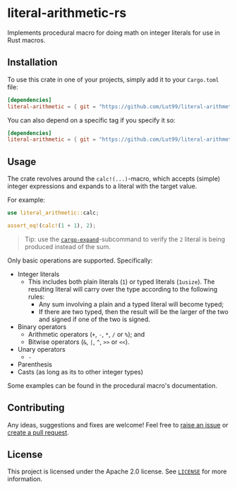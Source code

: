 # literal-arithmetic-rs
Implements procedural macro for doing math on integer literals for use in Rust macros.


## Installation
To use this crate in one of your projects, simply add it to your `Cargo.toml` file:
```toml
[dependencies]
literal-arithmetic = { git = "https://github.com/Lut99/literal-arithmetic-rs" }
```

You can also depend on a specific tag if you specify it so:
```toml
[dependencies]
literal-arithmetic = { git = "https://github.com/Lut99/literal-arithmetic-rs", tag = "v0.1.0" }
```


## Usage
The crate revolves around the `calc!(...)`-macro, which accepts (simple) integer expressions and expands to a literal with the target value.

For example:
```rust
use literal_arithmetic::calc;

assert_eq!(calc!(1 + 1), 2);
```

> Tip: use the [`cargo-expand`](https://github.com/dtolnay/cargo-expand)-subcommand to verify the `2` literal is being produced instead of the sum.

Only basic operations are supported. Specifically:
- Integer literals
    - This includes both plain literals (`1`) or typed literals (`1usize`). The resulting literal will carry over the type according to the following rules:
        - Any sum involving a plain and a typed literal will become typed;
        - If there are two typed, then the result will be the larger of the two and signed if one of the two is signed.
- Binary operators
    - Arithmetic operators (`+`, `-`, `*`, `/` or `%`); and
    - Bitwise operators (`&`, `|`, `^`, `>>` or `<<`).
- Unary operators
    - `-`
- Parenthesis
- Casts (as long as its to other integer types)

Some examples can be found in the procedural macro's documentation.


## Contributing
Any ideas, suggestions and fixes are welcome! Feel free to [raise an issue](https://github.com/Lut99/literal-arithmetic-rs/issues) or [create a pull request](https://github.com/Lut99/literal-arithmetic-rs/pulls).


## License
This project is licensed under the Apache 2.0 license. See [`LICENSE`](./LICENSE) for more information.
